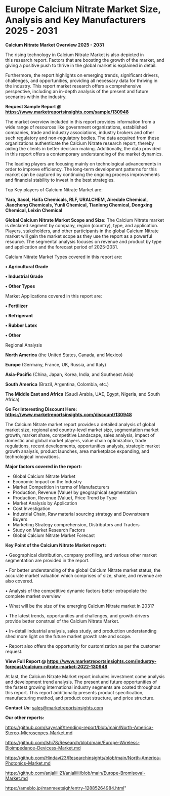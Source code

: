 # Europe Calcium Nitrate Market Size, Analysis and Key Manufacturers 2025 - 2031

<Strong> Calcium Nitrate Market Overview 2025 - 2031</strong>

The rising technology in Calcium Nitrate Market is also depicted in this research report. Factors that are boosting the growth of the market, and giving a positive push to thrive in the global market is explained in detail.

Furthermore, the report highlights on emerging trends, significant drivers, challenges, and opportunities, providing all necessary data for thriving in the industry. This report market research offers a comprehensive perspective, including an in-depth analysis of the present and future scenarios within the industry.

<strong>Request Sample Report @ <a href=https://www.marketreportsinsights.com/sample/130948>https://www.marketreportsinsights.com/sample/130948</a></strong>

The market overview included in this report provides information from a wide range of resources like government organizations, established companies, trade and industry associations, industry brokers and other such regulatory and non-regulatory bodies. The data acquired from these organizations authenticate the Calcium Nitrate research report, thereby aiding the clients in better decision making. Additionally, the data provided in this report offers a contemporary understanding of the market dynamics.

The leading players are focusing mainly on technological advancements in order to improve efficiency. The long-term development patterns for this market can be captured by continuing the ongoing process improvements and financial stability to invest in the best strategies.

Top Key players of Calcium Nitrate Market are:

<strong>Yara, Sasol, Haifa Chemicals, RLF, URALCHEM, Airedale Chemical, Jiaocheng Chemicals, Yunli Chemical, Tianlong Chemical, Dongxing Chemical, Leixin Chemical</strong>

<strong><b>Global Calcium Nitrate Market Scope and Size:</b></strong>
The Calcium Nitrate market is declared segment by company, region (country), type, and application. Players, stakeholders, and other participants in the global Calcium Nitrate market will gain the market scope as they use the report as a powerful resource. The segmental analysis focuses on revenue and product by type and application and the forecast period of 2025-2031.

Calcium Nitrate Market Types covered in this report are:

<strong>• Agricultural Grade

• Industrial Grade

• Other Types</strong>

Market Applications covered in this report are:

<strong>• Fertilizer

• Refrigerant

• Rubber Latex

• Other</strong> 

Regional Analysis

<strong>North America</strong> (the United States, Canada, and Mexico)

<strong>Europe</strong> (Germany, France, UK, Russia, and Italy)

<strong>Asia-Pacific</strong> (China, Japan, Korea, India, and Southeast Asia)

<strong>South America</strong> (Brazil, Argentina, Colombia, etc.)

<strong>The Middle East and Africa</strong> (Saudi Arabia, UAE, Egypt, Nigeria, and South Africa)

<strong>Go For Interesting Discount Here: <a href=https://www.marketreportsinsights.com/discount/130948>https://www.marketreportsinsights.com/discount/130948</a></strong>

The Calcium Nitrate market report provides a detailed analysis of global market size, regional and country-level market size, segmentation market growth, market share, competitive Landscape, sales analysis, impact of domestic and global market players, value chain optimization, trade regulations, recent developments, opportunities analysis, strategic market growth analysis, product launches, area marketplace expanding, and technological innovations.

<strong><b>Major factors covered in the report:</b></strong>
<ul>
  <li>Global Calcium Nitrate Market </li>
  <li>Economic Impact on the Industry</li>
  <li>Market Competition in terms of Manufacturers</li>
  <li>Production, Revenue (Value) by geographical segmentation</li>
  <li>Production, Revenue (Value), Price Trend by Type</li>
  <li>Market Analysis by Application</li>
  <li>Cost Investigation</li>
  <li>Industrial Chain, Raw material sourcing strategy and Downstream Buyers</li>
  <li>Marketing Strategy comprehension, Distributors and Traders</li>
  <li>Study on Market Research Factors</li>
  <li>Global Calcium Nitrate Market Forecast</li>
</ul>

<strong><b>Key Point of the Calcium Nitrate Market report:</b></strong>

• Geographical distribution, company profiling, and various other market segmentation are provided in the report.

• For better understanding of the global Calcium Nitrate market status, the accurate market valuation which comprises of size, share, and revenue are also covered.

• Analysis of the competitive dynamic factors better extrapolate the complete market overview

• What will be the size of the emerging Calcium Nitrate market in 2031?

• The latest trends, opportunities and challenges, and growth drivers provide better construal of the Calcium Nitrate Market.

• In-detail industrial analysis, sales study, and production understanding shed more light on the future market growth rate and scope.

• Report also offers the opportunity for customization as per the customer request.

<strong><b>View Full Report @ <a href=https://www.marketreportsinsights.com/industry-forecast/calcium-nitrate-market-2022-130948>https://www.marketreportsinsights.com/industry-forecast/calcium-nitrate-market-2022-130948</a></b></strong>


At last, the Calcium Nitrate Market report includes investment come analysis and development trend analysis. The present and future opportunities of the fastest growing international industry segments are coated throughout this report. This report additionally presents product specification, manufacturing method, and product cost structure, and price structure.

<strong>Contact Us:</strong>
sales@marketreportsinsights.com

<strong>Our other reports:</strong>

<a href=https://github.com/sayysaif/trending-report/blob/main/North-America-Stereo-Microscopes-Market.md>https://github.com/sayysaif/trending-report/blob/main/North-America-Stereo-Microscopes-Market.md</a>

<a href=https://github.com/Ishi78/Research/blob/main/Europe-Wireless-Bioimpedance-Devicess-Market.md>https://github.com/Ishi78/Research/blob/main/Europe-Wireless-Bioimpedance-Devicess-Market.md</a>

<a href=https://github.com/Hindavi23/Researchinsights/blob/main/North-America-Photonics-Market.md>https://github.com/Hindavi23/Researchinsights/blob/main/North-America-Photonics-Market.md</a>

<a href=https://github.com/anjaliiii21/anjaliiii/blob/main/Europe-Bromisoval-Market.md>https://github.com/anjaliiii21/anjaliiii/blob/main/Europe-Bromisoval-Market.md</a>

<a href=https://ameblo.jp/manmeetsigh/entry-12885264984.html>https://ameblo.jp/manmeetsigh/entry-12885264984.html</a>"
